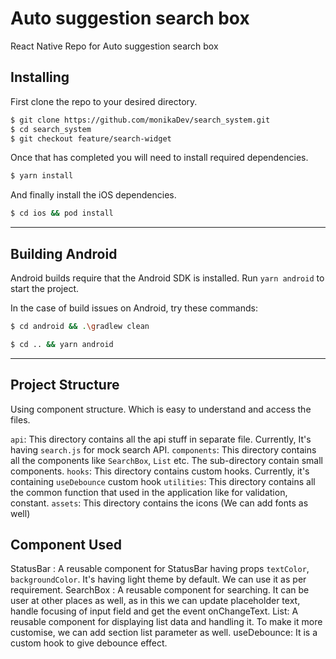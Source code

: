 # Auto suggestion search box

React Native Repo for Auto suggestion search box

## Installing

First clone the repo to your desired directory.

```sh
$ git clone https://github.com/monikaDev/search_system.git
$ cd search_system
$ git checkout feature/search-widget
```

Once that has completed you will need to install required dependencies.

```sh
$ yarn install
```

And finally install the iOS dependencies.

```sh
$ cd ios && pod install
```

---

## Building Android

Android builds require that the Android SDK is installed. Run `yarn android` to start the project.

In the case of build issues on Android, try these commands:

```sh
$ cd android && .\gradlew clean

$ cd .. && yarn android
```

---

## Project Structure

Using component structure. Which is easy to understand and access the files.

`api`: This directory contains all the api stuff in separate file. Currently, It's having `search.js` for mock search API.
`components`: This directory contains all the components like `SearchBox`, `List` etc. The sub-directory contain small components.
`hooks`: This directory contains custom hooks. Currently, it's containing `useDebounce` custom hook
`utilities`: This directory contains all the common function that used in the application like for validation, constant.
`assets`: This directory contains the icons (We can add fonts as well)

## Component Used

StatusBar : A reusable component for StatusBar having props `textColor`, `backgroundColor`. It's having light theme by default. We can use it as per requirement.
SearchBox : A reusable component for searching. It can be user at other places as well, as in this we can update placeholder text, handle focusing of input field and get the event onChangeText.
List: A reusable component for displaying list data and handling it. To make it more customise, we can add section list parameter as well.
useDebounce: It is a custom hook to give debounce effect.
